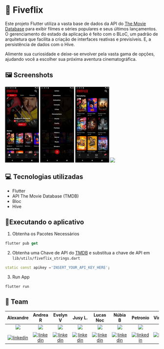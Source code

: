# 🎥 Fiveflix

Este projeto Flutter utiliza a vasta base de dados da API do [The Movie Database](https://www.themoviedb.org/documentation/api?language=pt-BR) para exibir filmes e séries populares e seus últimos lançamentos. O gerenciamento do estado da aplicação é feito com o BLoC, um padrão de arquitetura que facilita a criação de interfaces reativas e previsíveis. E, a persistência de dados com o Hive.

<p> Alimente sua curiosidade e deixe-se envolver pela vasta gama de opções, ajudando você a escolher sua próxima aventura cinematográfica.</p>

## 🖼️ Screenshots

<p>
<img src="screenshots/screenshot_1.png" width="22%">
<img src="screenshots/screenshot_2.png" width="22%">
<img src="screenshots/screenshot_3.png" width="22%">
<img src="screenshots/fiveflix.gif" width="22%">
</p>

## 💻 Tecnologias utilizadas

- Flutter
- API The Movie Database (TMDB)
- Bloc
- Hive

## 📱Executando o aplicativo

1. Obtenha os Pacotes Necessários

```dart
flutter pub get
```

2. Obtenha uma Chave de API do [TMDB](https://www.themoviedb.org/documentation/api) e substitua a chave de API em `lib/utils/fiveflix_strings.dart`

```dart
static const apikey ='INSERT_YOUR_API_KEY_HERE';
```

3. Run App

```dart
flutter run
```

## 🚀 Team

|                                                                                      Alexandre                                                                                       |                                                                                         Andrea R                                                                                         |                                                                                  Evelyn V                                                                                   |                                                                               Jusy L.                                                                                |                                                                               Lucas Noc                                                                               |                                                                              Núbia B                                                                              |                                                                                           Petronio                                                                                           |                                                                                           Vinicius                                                                                            |                                                                                      Willian                                                                                      |
| :----------------------------------------------------------------------------------------------------------------------------------------------------------------------------------: | :--------------------------------------------------------------------------------------------------------------------------------------------------------------------------------------: | :-------------------------------------------------------------------------------------------------------------------------------------------------------------------------: | :------------------------------------------------------------------------------------------------------------------------------------------------------------------: | :-------------------------------------------------------------------------------------------------------------------------------------------------------------------: | :---------------------------------------------------------------------------------------------------------------------------------------------------------------: | :------------------------------------------------------------------------------------------------------------------------------------------------------------------------------------------: | :-------------------------------------------------------------------------------------------------------------------------------------------------------------------------------------------: | :-------------------------------------------------------------------------------------------------------------------------------------------------------------------------------: |
|                        <a href="https://github.com/AlexandreCalmonJr"><img src="https://avatars.githubusercontent.com/u/87951095?v=4" width="60px"></a><br />                        |                              <a href="https://github.com/devdados"><img src="https://avatars.githubusercontent.com/u/123258962?v=4" width="60px"></a><br />                              |                    <a href="https://github.com/evelyn-vanielly"><img src="https://avatars.githubusercontent.com/u/67793057?v=4" width="60px"></a><br />                     |                    <a href="https://github.com/jusylopes"><img src="https://avatars.githubusercontent.com/u/95923104?v=4" width="60px"></a><br />                    |                     <a href="https://github.com/Lucasnoc"><img src="https://avatars.githubusercontent.com/u/90123470?v=4" width="60px"></a><br />                     |               <a href="https://github.com/nubiabarcellar"><img src="https://avatars.githubusercontent.com/u/131191644?v=4" width="60px"></a><br />                |                               <a href="https://github.com/petronio50"><img src="https://avatars.githubusercontent.com/u/136655989?v=4" width="60px"></a><br />                               |                             <a href="https://github.com/viniciusjsouza"><img src="https://avatars.githubusercontent.com/u/120809254?v=4" width="60px"></a><br />                              |                        <a href="https://github.com/WillianSeidel"><img src="https://avatars.githubusercontent.com/u/126173353?v=4" width="60px"></a><br />                        |
| <a href="https://www.linkedin.com/in/alexandre-calmon-54ab7016a/"><img align="center" src="https://img.shields.io/badge/-alexC-05122A?style=flat&logo=linkedin" alt="linkedin"/></a> | <a href="https://www.linkedin.com/in/andr%C3%A9a-rangel-011826245/"><img align="center" src="https://img.shields.io/badge/-andreaR-05122A?style=flat&logo=linkedin" alt="linkedin"/></a> | <a href="https://www.linkedin.com/in/evelyn-vanielly/"><img align="center" src="https://img.shields.io/badge/-evellyn-05122A?style=flat&logo=linkedin" alt="linkedin"/></a> | <a href="https://www.linkedin.com/in/jusy-lopes/"><img align="center" src="https://img.shields.io/badge/-jusyL-05122A?style=flat&logo=linkedin" alt="linkedin"/></a> | <a href="https://www.linkedin.com/in/nocfidback/"><img align="center" src="https://img.shields.io/badge/-lucasN-05122A?style=flat&logo=linkedin" alt="linkedin"/></a> | <a href="https://www.linkedin.com/in/nubiaB/"><img align="center" src="https://img.shields.io/badge/-nubiaB-05122A?style=flat&logo=linkedin" alt="linkedin"/></a> | <a href="https://www.linkedin.com/in/petr%C3%B4nio-oliveira-11899995/"><img align="center" src="https://img.shields.io/badge/-petronio-05122A?style=flat&logo=linkedin" alt="linkedin"/></a> | <a href="https://www.linkedin.com/in/vinicius-de-jesus-souza-ba7a144a/"><img align="center" src="https://img.shields.io/badge/-vinicius-05122A?style=flat&logo=linkedin" alt="linkedin"/></a> | <a href="https://www.linkedin.com/in/willianrobertoseidel/"><img align="center" src="https://img.shields.io/badge/-willianS-05122A?style=flat&logo=linkedin" alt="linkedin"/></a> |
